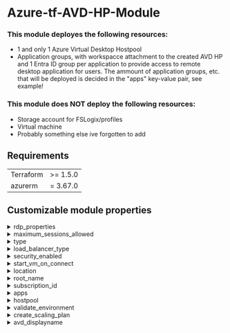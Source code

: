 # Azure-tf-AVD-HP-Module
### This module deployes the following resources:
- 1 and only 1 Azure Virtual Desktop Hostpool
- Application groups, with workspacce attachment to the created AVD HP and 1 Entra ID group per application to provide access to remote desktop application for users. The ammount of application groups, etc. that will be deployed is decided in the "apps" key-value pair, see example!

### This module does NOT deploy the following resources:
- Storage account for FSLogix/profiles
- Virtual machine
- Probably something else ive forgotten to add

## Requirements
| | |
|----------|----------|
|Terraform | >= 1.5.0 |
| azurerm  | = 3.67.0 |


## Customizable module properties 

<details>
<summary>rdp_properties</summary>
description = RDP hostpool properties, also has a "ignore lifecycle change" tag on it, as scaling plans would not update the code..<br/><br/>
default = audiocapturemode:i:1;audiomode:i:0;redirectprinters:i:1;drivestoredirect:s:c\\:;autoreconnection enabled:i:1;enablerdsaadauth:i:1;use multimon:i:1;dynamic resolution:i:1;networkautodetect:i:1<br/><br/>
</details>

<details>
<summary>maximum_sessions_allowed</summary>
type= number<br/><br/>
description = Maximum hostpool sessions allowed on session hosts in host pool<br/><br/>
default = 10<br/><br/>
</details> 

<details>
<summary>type</summary>
description = What hostpool type to use in the hostpool<br/><br/>
default = Pooled<br/><br/>
</details> 

<details>
<summary>load_balancer_type</summary>
description = Acceptable values are: BreadthFirst, DepthFirst or Persistent<br/><br/>
default = DepthFirst<br/><br/>
</details>

<details>
<summary>security_enabled</summary>
description = Whether the group is a security group for controlling access to in-app resources. At least one of security_enabled or mail_enabled must be specified. A group can be security enabled and mail enabled<br/><br/>
default = true<br/><br/>
</details> 

<details>
<summary>start_vm_on_connect</summary>
type= bool<br/><br/>
description = Start the VM on connect if no available sessions<br/><br/>
default = true<br/><br/>
</details> 

<details>
<summary>location</summary>
description = Where will the host pool be deployed<br/><br/>
default = West Europe<br/><br/>
</details> 

<details>
<summary>root_name</summary>
description = Should be a unique identifier, short name for a customer, project or something<br/><br/>
default = csn<br/><br/>
</details>

<details>
<summary>subscription_id</summary>
description = Subscription ID where virtual machine sessions hosts are located, this should be it's own subscription ID in production environments<br/><br/>
default = null<br/><br/>
</details> 

<details>
<summary>apps</summary>
type= map(string)<br/><br/>
description = Name of apps that will be deployed in a key value pair for each app<br/><br/>
default =<br/><br/>
key = value
</details> 

<details>
<summary>hostpool</summary>
description = Name of hostpool that will be deployed<br/><br/>
default = prod-01<br/><br/>
</details> 

<details>
<summary>validate_environment</summary>
type= bool<br/><br/>
description = Wether to validate environment or not<br/><br/>
default = false <br/><br/>
</details>

<details>
<summary>create_scaling_plan</summary>
type= bool<br/><br/>
description = true or false if you want to create scaling plan and attach to the host pool<br/><br/>
default = false <br/><br/>
</details>

<details>
<summary>avd_displayname</summary>
description = Display name of Azure Virtual Desktop Enterprise application in Entra ID<br/><br/>
default = Azure Virtual Desktop <br/><br/>
</details>
